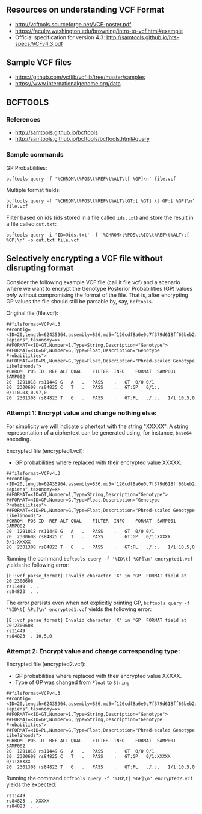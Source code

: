
## Resources on understanding VCF Format

- http://vcftools.sourceforge.net/VCF-poster.pdf
- https://faculty.washington.edu/browning/intro-to-vcf.html#example
- Official specification for version 4.3: http://samtools.github.io/hts-specs/VCFv4.3.pdf

## Sample VCF files

- https://github.com/vcflib/vcflib/tree/master/samples
- https://www.internationalgenome.org/data

## BCFTOOLS

### References

- http://samtools.github.io/bcftools
- http://samtools.github.io/bcftools/bcftools.html#query

### Sample commands

GP Probabilities: 

`bcftools query -f '%CHROM\t%POS\t%REF\t%ALT\t[ %GP]\n' file.vcf`

Multiple format fields:

`bcftools query -f '%CHROM\t%POS\t%REF\t%ALT\tGT:[ %GT] \t GP:[ %GP]\n' file.vcf`

Filter based on ids (ids stored in a file called `ids.txt`) and store the result in a file called `out.txt`:

`bcftools query -i 'ID=@ids.txt' -f '%CHROM\t%POS\t%ID\t%REF\t%ALT\t[ %GP]\n' -o out.txt file.vcf`


## Selectively encrypting a VCF file without disrupting format

Consider the following example VCF file (call it file.vcf) and a scenario where we want to encrypt the
Genotype Posterior Probabilities (GP) values _only_ without compromising the format of the file. That is,
after encrypting GP values the file should still be parsable by, say, `bcftools`.

Original file (file.vcf):
```
##fileformat=VCFv4.3
##contig=<ID=20,length=62435964,assembly=B36,md5=f126cdf8a6e0c7f379d618ff66beb2da,species="Homo sapiens",taxonomy=x>
##FORMAT=<ID=GT,Number=1,Type=String,Description="Genotype">
##FORMAT=<ID=GP,Number=G,Type=Float,Description="Genotype Probabilities">
##FORMAT=<ID=PL,Number=G,Type=Float,Description="Phred-scaled Genotype Likelihoods">
#CHROM	POS	ID	REF	ALT	QUAL	FILTER	INFO	FORMAT	SAMP001	SAMP002
20	1291018	rs11449	G	A	.	PASS	.	GT	0/0	0/1
20	2300608	rs84825	C	T	.	PASS	.	GT:GP	0/1:.	0/1:0.03,0.97,0
20	2301308	rs84823	T	G	.	PASS	.	GT:PL	./.:.	1/1:10,5,0
```

### Attempt 1: Encrypt value and change nothing else:

For simplicity we will indicate ciphertext with the string "XXXXX". A string representation of a ciphertext can be
generated using, for instance, `base64` encoding.

Encrypted file (encrypted1.vcf):
 - GP probabilities where replaced with their encrypted value XXXXX.
```
##fileformat=VCFv4.3
##contig=<ID=20,length=62435964,assembly=B36,md5=f126cdf8a6e0c7f379d618ff66beb2da,species="Homo sapiens",taxonomy=x>
##FORMAT=<ID=GT,Number=1,Type=String,Description="Genotype">
##FORMAT=<ID=GP,Number=G,Type=Float,Description="Genotype Probabilities">
##FORMAT=<ID=PL,Number=G,Type=Float,Description="Phred-scaled Genotype Likelihoods">
#CHROM	POS	ID	REF	ALT	QUAL	FILTER	INFO	FORMAT	SAMP001	SAMP002
20	1291018	rs11449	G	A	.	PASS	.	GT	0/0	0/1
20	2300608	rs84825	C	T	.	PASS	.	GT:GP	0/1:XXXXX	0/1:XXXXX
20	2301308	rs84823	T	G	.	PASS	.	GT:PL	./.:.	1/1:10,5,0
```

Running the command `bcftools query -f '%ID\t[ %GP]\n' encrypted1.vcf` yields the following error:

```
[E::vcf_parse_format] Invalid character 'X' in 'GP' FORMAT field at 20:2300608
rs11449	 . .
rs84823	 . .
```

The error persists even when not explicitly printing GP, `bcftools query -f '%ID\t[ %PL]\n' encrypted1.vcf` yields the following error:
```
[E::vcf_parse_format] Invalid character 'X' in 'GP' FORMAT field at 20:2300608
rs11449	 . .
rs84823	 . 10,5,0
```

### Attempt 2: Encrypt value and change corresponding type:

Encrypted file (encrypted2.vcf):
 - GP probabilities where replaced with their encrypted value XXXXX.
 - Type of GP was changed from `Float` to `String`
```
##fileformat=VCFv4.3
##contig=<ID=20,length=62435964,assembly=B36,md5=f126cdf8a6e0c7f379d618ff66beb2da,species="Homo sapiens",taxonomy=x>
##FORMAT=<ID=GT,Number=1,Type=String,Description="Genotype">
##FORMAT=<ID=GP,Number=G,Type=String,Description="Genotype Probabilities">
##FORMAT=<ID=PL,Number=G,Type=Float,Description="Phred-scaled Genotype Likelihoods">
#CHROM	POS	ID	REF	ALT	QUAL	FILTER	INFO	FORMAT	SAMP001	SAMP002
20	1291018	rs11449	G	A	.	PASS	.	GT	0/0	0/1
20	2300608	rs84825	C	T	.	PASS	.	GT:GP	0/1:XXXXX	0/1:XXXXX
20	2301308	rs84823	T	G	.	PASS	.	GT:PL	./.:.	1/1:10,5,0
```

Running the command `bcftools query -f '%ID\t[ %GP]\n' encrypted2.vcf` yields the expected:

```
rs11449	 . .
rs84825	 . XXXXX
rs84823	 . .
```
